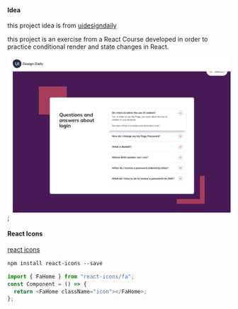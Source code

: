 #### Idea

this project idea is from [uidesigndaily](https://uidesigndaily.com/posts/sketch-accordion-website-day-1175)

this project is an exercise from a React Course developed in order to practice conditional render and state changes in React.

![](./idea.png);

#### React Icons

[react icons](https://react-icons.github.io/react-icons/)

```
npm install react-icons --save
```

```javascript
import { FaHome } from "react-icons/fa";
const Component = () => {
  return <FaHome className="icon"></FaHome>;
};
```
